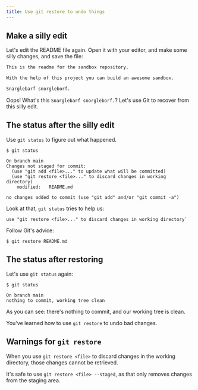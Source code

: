 ```yaml
---
title: Use git restore to undo things
---
```


## Make a silly edit

Let's edit the README file again.
Open it with your editor, and make some silly changes, and save the file:

```markdown title="sandbox/README.md"
This is the readme for the sandbox repository.

With the help of this project you can build an awesome sandbox.

Snarglebarf snorgleborf.
```

Oops!
What's this `Snarglebarf snorgleborf.`?
Let's use Git to recover from this silly edit.

## The status after the silly edit

Use `git status` to figure out what happened.

```git
$ git status

On branch main
Changes not staged for commit:
  (use "git add <file>..." to update what will be committed)
  (use "git restore <file>..." to discard changes in working directory)
	modified:   README.md

no changes added to commit (use "git add" and/or "git commit -a")
```

Look at that, `git status` tries to help us:

```git
use "git restore <file>..." to discard changes in working directory`
```

Follow Git's advice:

```git
$ git restore README.md
```

## The status after restoring

Let's use `git status` again:

```git
$ git status

On branch main
nothing to commit, working tree clean
```

As you can see: there's nothing to commit, and our working tree is clean.

You've learned how to use `git restore` to undo bad changes.

## Warnings for `git restore`

When you use `git restore <file>` to discard changes in the working directory, those changes cannot be retrieved.

It's safe to use `git restore <file> --staged`, as that only removes changes from the staging area.
